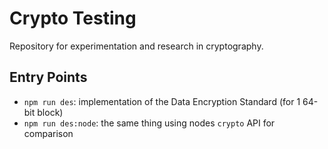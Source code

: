 # Crypto Testing

Repository for experimentation and research in cryptography.


## Entry Points

- `npm run des`: implementation of the Data Encryption Standard (for 1 64-bit block)
- `npm run des:node`: the same thing using nodes `crypto` API for comparison